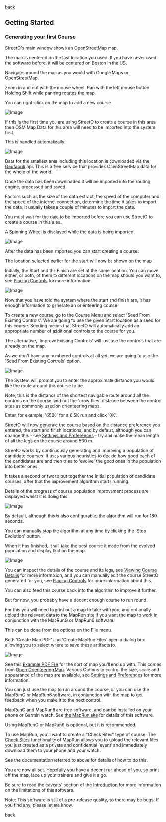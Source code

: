 [back](./UserGuide.md)

## Getting Started

### Generating your first Course

StreetO's main window shows an OpenStreetMap map.

The map is centered on the last location you used. If you have never used the software before, it will be centered on
Boston in the US.

Navigate around the map as you would with Google Maps or OpenStreetMap.

Zoom in and out with the mouse wheel. Pan with the left mouse button. Holding Shift while panning rotates the map.

You can right-click on the map to add a new course.

![Image](./doc/setstart.png)

If this is the first time you are using StreetO to create a course in this area then OSM Map Data for this area will
need to be imported into the system first.

This is handled automatically.

![Image](./doc/loadmapdata.png)

Data for the smallest area including this location is downloaded via
the [Geofabrik](https://download.geofabrik.de/index.html) api. This is a free service that provides OpenStreetMap data
for the whole of the world.

Once the data has been downloaded it will be imported into the routing engine, processed and saved.

Factors such as the size of the data extract, the speed of the computer and the speed of the internet connection,
determine the time it takes to import the data. It usually takes a couple of minutes to import the data.

You must wait for the data to be imported before you can use StreetO to create a course in this area.

A Spinning Wheel is displayed while the data is being imported.

![Image](./doc/spinner.png)

After the data has been imported you can start creating a course.

The location selected earlier for the start will now be shown on the map

Initially, the Start and the Finish are set at the same location. You can move either, or both, of them to different
locations on the map should you want to, see [Placing Controls](./PlacingControls.md) for more information.

![Image](./doc/startfinish.png)

Now that you have told the system where the start and finish are, it has enough information to generate an orienteering
course

To create a new course, go to the Course Menu and select 'Seed From Existing Controls'. We are going to use the given
Start location as a seed for this course. Seeding means that StreetO will automatically add an appropriate number of
additional controls to the course for you.

The alternative, 'Improve Existing Controls' will just use the controls that are already on the map.

As we don't have any numbered controls at all yet, we are going to use the 'Seed From Existing Controls' option.

![Image](./doc/courseseed.png)

The System will prompt you to enter the approximate distance you would like the route around this course to be.

Note, this is the distance of the shortest navigable route around all the controls on the course, and not the 'crow
flies' distance between the control sites as commonly used on orienteering maps.

Enter, for example, '6500' for a 6.5K run and click 'OK'.

StreetO will now generate the course based on the distance preference you entered, the start and finish locations, and
by default, although you can change this - see [Settings and Preferences](./SettingsAndPreferences.md#desired-average-leg-length) - try and make
the mean length of all the legs on the course around 500 m.

StreetO works by continuously generating and improving a population of candidate courses. It uses various heuristics to
decide how good each of the candidates are and then tries to 'evolve' the good ones in the population into better ones.

It takes a second or two to put together the initial population of candidate courses, after that the improvement
algorithm starts running.

Details of the progress of course population improvement process are displayed whilst it is doing this.

![Image](./doc/evolution.png)

By default, although this is also configurable, the algorithm will run for 180 seconds.

You can manually stop the algorithm at any time by clicking the 'Stop Evolution' button.

When it has finished, it will take the best course it made from the evolved population and display that on the map.

![Image](./doc/showingcourse.png)

You can inspect the details of the course and its legs, see [Viewing Course Details](./ViewCourseDetails.md) for more information,
and you can manually edit the course StreetO generated for you, see [Placing Controls](./PlacingControls.md) for more
information about this.

You can also feed this course back into the algorithm to improve it further.

But for now, you probably have a decent enough course to run round.

For this you will need to print out a map to take with you, and optionally upload the relevant data to the MapRun site
if you want the map to work in conjunction with the MapRunG or MapRun6 software.

This can be done from the options on the File menu.

Both 'Create Map PDF' and 'Create MapRun Files' open a dialog box allowing you to select where to save these artifacts
to.

![Image](./doc/getpdf.png)

See this [Example PDF File](./doc/streeto.pdf) for the sort of map you'll end up with. This comes from [Open Orienteering
Map](https://oomap.co.uk). Various Options to control the size, scale and appearance of the map are available, 
see [Settings and Preferences](./SettingsAndPreferences.md#mapping-preferences) for more information.



You can just use the map to run around the course, or you can use the MapRunG or MapRun6 software, in conjunction 
with the map to get feedback when you make it to the next control.

MapRunG and MapRun6 are free software, and can be installed on your phone or Garmin watch. 
See [the MapRun site](https://maprunners.weebly.com/) for details of this software.

Using MapRunG or MapRun6 is optional, but it is recommended.

To use MapRun, you'll want to create a "Check Sites" type of course.
The [Check Sites](https://console.maprun.net/#/check_sites_create) functionality of MapRun allows you to upload the
relevant files you just created as a private and confidential 'event' and immediately download them to your phone and your watch.

See the documentation referred to above for details of how to do this.

You are now all set. Hopefully you have a decent run ahead of you, so print off the map, lace up your trainers and give
it a go.

Be sure to read the caveats' section of the [Introduction](./Introduction.md#constraints-limitations-etc) for more information on the limitations of this software.

Note: This software is still of a pre-release quality, so there may be bugs. If you find any, please let me know.


[back](./UserGuide.md)

  